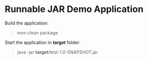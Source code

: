 Runnable JAR Demo Application
=============================

Build the application:

> mvn clean package

Start the application in **target** folder:

> java -jar **target**/test-1.0-SNAPSHOT.jar
